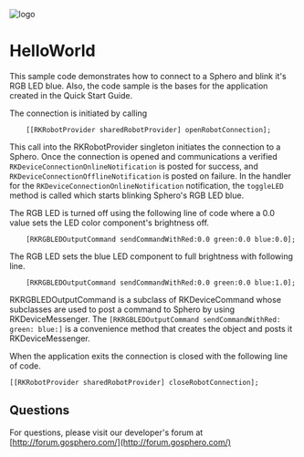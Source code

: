 ![logo](http://update.orbotix.com/developer/sphero-small.png)

# HelloWorld

This sample code demonstrates how to connect to a Sphero and blink it's RGB LED blue. Also, the code sample is the bases for the application created in the Quick Start Guide. 

The connection is initiated by calling 

        [[RKRobotProvider sharedRobotProvider] openRobotConnection];        

This call into the RKRobotProvider singleton initiates the connection to a Sphero. Once the connection is opened and communications a verified ``RKDeviceConnectionOnlineNotification`` is posted for success, and ``RKDeviceConnectionOfflineNotification`` is posted on failure. In the handler for the ``RKDeviceConnectionOnlineNotification`` notification, the `toggleLED` method is called which starts blinking Sphero's RGB LED blue.

The RGB LED is turned off using the following line of code where a 0.0 value sets the LED color component's brightness off.

        [RKRGBLEDOutputCommand sendCommandWithRed:0.0 green:0.0 blue:0.0];

The RGB LED sets the blue LED component to full brightness with following line.

        [RKRGBLEDOutputCommand sendCommandWithRed:0.0 green:0.0 blue:1.0];

RKRGBLEDOutputCommand is a subclass of RKDeviceCommand whose subclasses are used to post a command to Sphero by using RKDeviceMessenger. The `[RKRGBLEDOutputCommand sendCommandWithRed: green: blue:]` is a convenience method that creates the object and posts it RKDeviceMessenger. 

When the application exits the connection is closed with the following line of code.

    [[RKRobotProvider sharedRobotProvider] closeRobotConnection];
    
## Questions

For questions, please visit our developer's forum at [http://forum.gosphero.com/](http://forum.gosphero.com/)






